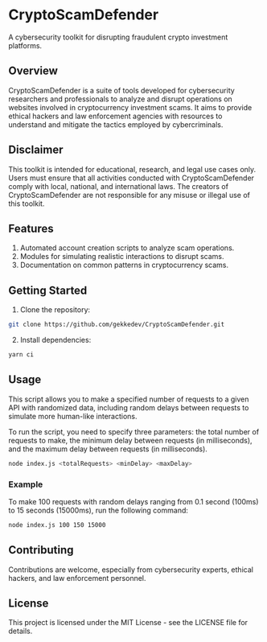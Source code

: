 # CryptoScamDefender

A cybersecurity toolkit for disrupting fraudulent crypto investment platforms.

## Overview

CryptoScamDefender is a suite of tools developed for cybersecurity researchers and professionals to analyze and disrupt operations on websites involved in cryptocurrency investment scams. It aims to provide ethical hackers and law enforcement agencies with resources to understand and mitigate the tactics employed by cybercriminals.

## Disclaimer

This toolkit is intended for educational, research, and legal use cases only. Users must ensure that all activities conducted with CryptoScamDefender comply with local, national, and international laws. The creators of CryptoScamDefender are not responsible for any misuse or illegal use of this toolkit.

## Features

1. Automated account creation scripts to analyze scam operations.
2. Modules for simulating realistic interactions to disrupt scams.
3. Documentation on common patterns in cryptocurrency scams.

## Getting Started

1. Clone the repository:
```bash
git clone https://github.com/gekkedev/CryptoScamDefender.git
```

2. Install dependencies:
```bash
yarn ci
```

## Usage

This script allows you to make a specified number of requests to a given API with randomized data, including random delays between requests to simulate more human-like interactions.

To run the script, you need to specify three parameters: the total number of requests to make, the minimum delay between requests (in milliseconds), and the maximum delay between requests (in milliseconds).
```bash
node index.js <totalRequests> <minDelay> <maxDelay>
```
### Example
To make 100 requests with random delays ranging from 0.1 second (100ms) to 15 seconds (15000ms), run the following command:
```bash
node index.js 100 150 15000
```

## Contributing

Contributions are welcome, especially from cybersecurity experts, ethical hackers, and law enforcement personnel.

## License

This project is licensed under the MIT License - see the LICENSE file for details.